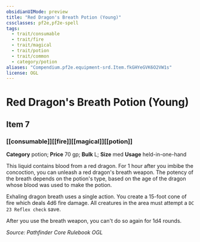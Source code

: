 ```yaml
---
obsidianUIMode: preview
title: "Red Dragon's Breath Potion (Young)"
cssclasses: pf2e,pf2e-spell
tags:
  - trait/consumable
  - trait/fire
  - trait/magical
  - trait/potion
  - trait/common
  - category/potion
aliases: "Compendium.pf2e.equipment-srd.Item.fkGHYeGVK6O2VW1s"
license: OGL
---
```

# Red Dragon's Breath Potion (Young)
## Item 7
### [[consumable]][[fire]][[magical]][[potion]]

**Category** potion; 
**Price** 70 gp; 
**Bulk** L; **Size** med
**Usage** held-in-one-hand

This liquid contains blood from a red dragon. For 1 hour after you imbibe the concoction, you can unleash a red dragon's breath weapon. The potency of the breath depends on the potion's type, based on the age of the dragon whose blood was used to make the potion.

Exhaling dragon breath uses a single action. You create a 15-foot cone of fire which deals 4d6 fire damage. All creatures in the area must attempt a `DC 23 Reflex check` save.

After you use the breath weapon, you can't do so again for 1d4 rounds.

*Source: Pathfinder Core Rulebook*
*OGL*